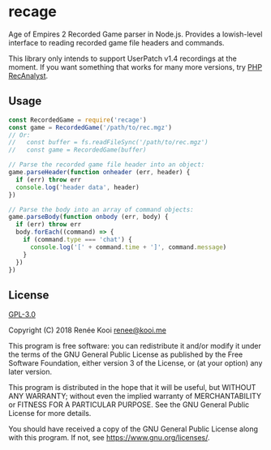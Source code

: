 # recage

Age of Empires 2 Recorded Game parser in Node.js. Provides a lowish-level
interface to reading recorded game file headers and commands.

This library only intends to support UserPatch v1.4 recordings at the moment. If
you want something that works for many more versions, try [PHP RecAnalyst][].

## Usage

```js
const RecordedGame = require('recage')
const game = RecordedGame('/path/to/rec.mgz')
// Or:
//   const buffer = fs.readFileSync('/path/to/rec.mgz')
//   const game = RecordedGame(buffer)

// Parse the recorded game file header into an object:
game.parseHeader(function onheader (err, header) {
  if (err) throw err
  console.log('header data', header)
})

// Parse the body into an array of command objects:
game.parseBody(function onbody (err, body) {
  if (err) throw err
  body.forEach((command) => {
    if (command.type === 'chat') {
      console.log('[' + command.time + ']', command.message)
    }
  })
})
```

## License

[GPL-3.0][]

Copyright (C) 2018  Renée Kooi <renee@kooi.me>

This program is free software: you can redistribute it and/or modify
it under the terms of the GNU General Public License as published by
the Free Software Foundation, either version 3 of the License, or
(at your option) any later version.

This program is distributed in the hope that it will be useful,
but WITHOUT ANY WARRANTY; without even the implied warranty of
MERCHANTABILITY or FITNESS FOR A PARTICULAR PURPOSE.  See the
GNU General Public License for more details.

You should have received a copy of the GNU General Public License
along with this program.  If not, see <https://www.gnu.org/licenses/>.

[GPL-3.0]: ./LICENSE.md
[PHP RecAnalyst]: https://github.com/goto-bus-stop/recanalyst
